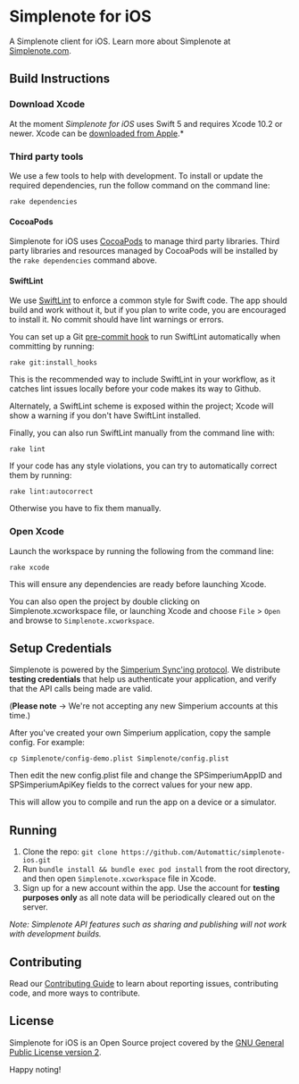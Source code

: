 # Simplenote for iOS
A Simplenote client for iOS. Learn more about Simplenote at [Simplenote.com](https://simplenote.com).

## Build Instructions

### Download Xcode

At the moment *Simplenote for iOS* uses Swift 5 and requires Xcode 10.2 or newer. Xcode can be [downloaded from Apple](https://developer.apple.com/downloads/index.action).*

### Third party tools

We use a few tools to help with development. To install or update the required dependencies, run the follow command on the command line:

`rake dependencies`

#### CocoaPods

Simplenote for iOS uses [CocoaPods](http://cocoapods.org/) to manage third party libraries.
Third party libraries and resources managed by CocoaPods will be installed by the `rake dependencies` command above.

#### SwiftLint

We use [SwiftLint](https://github.com/realm/SwiftLint) to enforce a common style for Swift code. The app should build and work without it, but if you plan to write code, you are encouraged to install it. No commit should have lint warnings or errors.

You can set up a Git [pre-commit hook](https://git-scm.com/book/en/v2/Customizing-Git-Git-Hooks) to run SwiftLint automatically when committing by running:

`rake git:install_hooks`

This is the recommended way to include SwiftLint in your workflow, as it catches lint issues locally before your code makes its way to Github.

Alternately, a SwiftLint scheme is exposed within the project; Xcode will show a warning if you don't have SwiftLint installed.

Finally, you can also run SwiftLint manually from the command line with:

`rake lint`

If your code has any style violations, you can try to automatically correct them by running:

`rake lint:autocorrect`

Otherwise you have to fix them manually.

### Open Xcode

Launch the workspace by running the following from the command line:

`rake xcode`

This will ensure any dependencies are ready before launching Xcode.

You can also open the project by double clicking on Simplenote.xcworkspace file, or launching Xcode and choose `File` > `Open` and browse to `Simplenote.xcworkspace`.


## Setup Credentials

Simplenote is powered by the [Simperium Sync'ing protocol](https://www.simperium.com). We distribute **testing credentials** that help us authenticate your application, and verify that the API calls being made are valid.

(**Please note** → We're not accepting any new Simperium accounts at this time.)

After you've created your own Simperium application, copy the sample config. For example:

```
cp Simplenote/config-demo.plist Simplenote/config.plist
```

Then edit the new config.plist file and change the SPSimperiumAppID and SPSimperiumApiKey fields to the correct values for your new app.

This will allow you to compile and run the app on a device or a simulator.


## Running

1. Clone the repo: `git clone https://github.com/Automattic/simplenote-ios.git`
2. Run `bundle install && bundle exec pod install` from the root directory, and then open `Simplenote.xcworkspace` file in Xcode.
3. Sign up for a new account within the app. Use the account for **testing purposes only** as all note data will be periodically cleared out on the server.

_Note: Simplenote API features such as sharing and publishing will not work with development builds._


## Contributing

Read our [Contributing Guide](CONTRIBUTING.md) to learn about reporting issues, contributing code, and more ways to contribute.

## License

Simplenote for iOS is an Open Source project covered by the [GNU General Public License version 2](LICENSE.md).

Happy noting!
